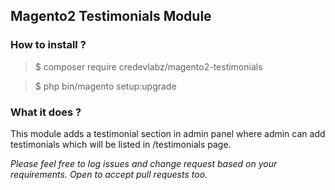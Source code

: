## Magento2 Testimonials Module

### How to install ?
  
>$ composer require credevlabz/magento2-testimonials  

>$ php bin/magento setup:upgrade

### What it does ?

This module adds a testimonial section in admin panel where admin can add testimonials which will be listed in /testimonials page.

*Please feel free to log issues and change request based on your requirements. Open to accept pull requests too.*
